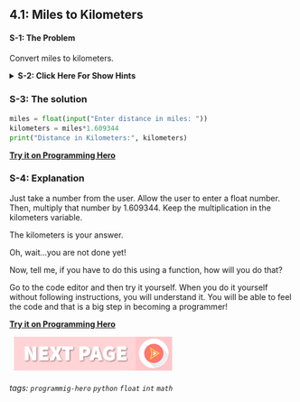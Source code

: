 ## 4.1: Miles to Kilometers

#### S-1: The Problem
Convert miles to kilometers.

<details>
 <summary><b>S-2: Click Here For Show Hints</b></summary>
   <p>I am telling you just one thing:

1 mile = 1.609344 kilometers

Now, think what you can do with this information. </p>
 </details>

### S-3: The solution

```python
miles = float(input("Enter distance in miles: "))
kilometers = miles*1.609344
print("Distance in Kilometers:", kilometers)
```
 
**[Try it on Programming Hero](https://play.google.com/store/apps/details?id=com.learnprogramming.codecamp)**

### S-4: Explanation
Just take a number from the user. Allow the user to enter a float number. Then, multiply that number by 1.609344. Keep the multiplication in the kilometers variable. 

The kilometers is your answer. 

Oh, wait...you are not done yet!

Now, tell me, if you have to do this using a function, how will you do that?

Go to the code editor and then try it yourself. When you do it yourself without following instructions, you will understand it. You will be able to feel the code and that is a big step in becoming a programmer!

**[Try it on Programming Hero](https://play.google.com/store/apps/details?id=com.learnprogramming.codecamp)**


&nbsp;
[![Next Page](../assets/next-button.png)](../README.md)
&nbsp;

###### tags: `programmig-hero` `python` `float` `int` `math`

